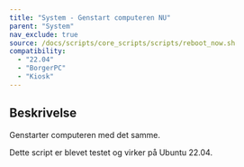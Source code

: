 ```yaml
---
title: "System - Genstart computeren NU"
parent: "System"
nav_exclude: true
source: /docs/scripts/core_scripts/scripts/reboot_now.sh
compatibility: 
  - "22.04"
  - "BorgerPC"
  - "Kiosk"
---
```


## Beskrivelse
Genstarter computeren med det samme.

Dette script er blevet testet og virker på Ubuntu 22.04.
